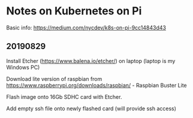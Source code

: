 # Notes on Kubernetes on Pi
Basic info: https://medium.com/nycdev/k8s-on-pi-9cc14843d43
## 20190829
Install Etcher (https://www.balena.io/etcher/) on laptop (laptop is my Windows PC)

Download lite version of raspbian from https://www.raspberrypi.org/downloads/raspbian/ - Raspbian Buster Lite

Flash image onto 16Gb SDHC card with Etcher.

Add empty ssh file onto newly flashed card (will provide ssh access)